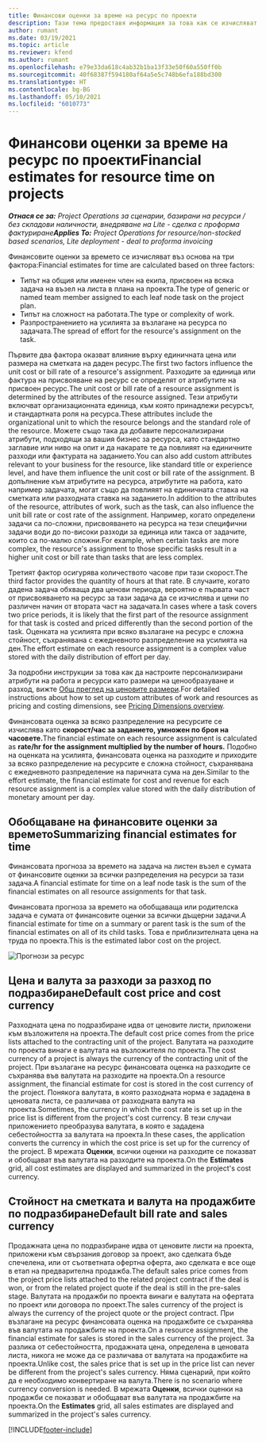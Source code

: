 ```yaml
---
title: Финансови оценки за време на ресурс по проекти
description: Тази тема предоставя информация за това как се изчисляват финансовите оценки за времето.
author: rumant
ms.date: 03/19/2021
ms.topic: article
ms.reviewer: kfend
ms.author: rumant
ms.openlocfilehash: e79e33da618c4ab32b1ba13f33e50f60a550ff0b
ms.sourcegitcommit: 40f68387f594180af64a5e5c748b6efa188bd300
ms.translationtype: HT
ms.contentlocale: bg-BG
ms.lasthandoff: 05/10/2021
ms.locfileid: "6010773"
---
```

# <a name="financial-estimates-for-resource-time-on-projects"></a><span data-ttu-id="05a73-103">Финансови оценки за време на ресурс по проекти</span><span class="sxs-lookup"><span data-stu-id="05a73-103">Financial estimates for resource time on projects</span></span>

<span data-ttu-id="05a73-104">_**Отнася се за:** Project Operations за сценарии, базирани на ресурси / без складови наличности, внедряване на Lite - сделка с проформа фактуриране_</span><span class="sxs-lookup"><span data-stu-id="05a73-104">_**Applies To:** Project Operations for resource/non-stocked based scenarios, Lite deployment - deal to proforma invoicing_</span></span>

<span data-ttu-id="05a73-105">Финансовите оценки за времето се изчисляват въз основа на три фактора:</span><span class="sxs-lookup"><span data-stu-id="05a73-105">Financial estimates for time are calculated based on three factors:</span></span> 

- <span data-ttu-id="05a73-106">Типът на общия или именен член на екипа, присвоен на всяка задача на възел на листа в плана на проекта.</span><span class="sxs-lookup"><span data-stu-id="05a73-106">The type of generic or named team member assigned to each leaf node task on the project plan.</span></span> 
- <span data-ttu-id="05a73-107">Типът на сложност на работата.</span><span class="sxs-lookup"><span data-stu-id="05a73-107">The type or complexity of work.</span></span>
- <span data-ttu-id="05a73-108">Разпространението на усилията за възлагане на ресурса по задачата.</span><span class="sxs-lookup"><span data-stu-id="05a73-108">The spread of effort for the resource's assignment on the task.</span></span> 

<span data-ttu-id="05a73-109">Първите два фактора оказват влияние върху единичната цена или размера на сметката на даден ресурс.</span><span class="sxs-lookup"><span data-stu-id="05a73-109">The first two factors influence the unit cost or bill rate of a resource's assignment.</span></span> <span data-ttu-id="05a73-110">Разходите за единица или фактура на присвояване на ресурс се определят от атрибутите на присвоен ресурс.</span><span class="sxs-lookup"><span data-stu-id="05a73-110">The unit cost or bill rate of a resource assignment is determined by the attributes of the resource assigned.</span></span> <span data-ttu-id="05a73-111">Тези атрибути включват организационната единица, към която принадлежи ресурсът, и стандартната роля на ресурса.</span><span class="sxs-lookup"><span data-stu-id="05a73-111">These attributes include the organizational unit to which the resource belongs and the standard role of the resource.</span></span> <span data-ttu-id="05a73-112">Можете също така да добавите персонализирани атрибути, подходящи за вашия бизнес за ресурса, като стандартно заглавие или ниво на опит и да накарате те да повлияят на единичните разходи или фактурата на заданието.</span><span class="sxs-lookup"><span data-stu-id="05a73-112">You can also add custom attributes relevant to your business for the resource, like standard title or experience level, and have them influence the unit cost or bill rate of the assignment.</span></span>
<span data-ttu-id="05a73-113">В допълнение към атрибутите на ресурса, атрибутите на работа, като например задачата, могат също да повлияят на единичната ставка на сметката или разходната ставка на заданието.</span><span class="sxs-lookup"><span data-stu-id="05a73-113">In addition to the attributes of the resource, attributes of work, such as the task, can also influence the unit bill rate or cost rate of the assignment.</span></span> <span data-ttu-id="05a73-114">Например, когато определени задачи са по-сложни, присвояването на ресурса на тези специфични задачи води до по-високи разходи за единица или такса от задачите, които са по-малко сложни.</span><span class="sxs-lookup"><span data-stu-id="05a73-114">For example, when certain tasks are more complex, the resource's assignment to those specific tasks result in a higher unit cost or bill rate than tasks that are less complex.</span></span>   

<span data-ttu-id="05a73-115">Третият фактор осигурява количеството часове при тази скорост.</span><span class="sxs-lookup"><span data-stu-id="05a73-115">The third factor provides the quantity of hours at that rate.</span></span> <span data-ttu-id="05a73-116">В случаите, когато дадена задача обхваща два ценови периода, вероятно е първата част от присвояването на ресурс за тази задача да се изчислява и цени по различен начин от втората част на задачата.</span><span class="sxs-lookup"><span data-stu-id="05a73-116">In cases where a task covers two price periods, it is likely that the first part of the resource assignment for that task is costed and priced differently than the second portion of the task.</span></span> <span data-ttu-id="05a73-117">Оценката на усилията при всяко възлагане на ресурс е сложна стойност, съхранявана с ежедневното разпределение на усилията на ден.</span><span class="sxs-lookup"><span data-stu-id="05a73-117">The effort estimate on each resource assignment is a complex value stored with the daily distribution of effort per day.</span></span>

<span data-ttu-id="05a73-118">За подробни инструкции за това как да настроите персонализирани атрибути на работа и ресурси като размери на ценообразуване и разход, вижте [Общ преглед на ценовите размери](../pricing-costing/pricing-dimensions-overview.md).</span><span class="sxs-lookup"><span data-stu-id="05a73-118">For detailed instructions about how to set up custom attributes of work and resources as pricing and costing dimensions, see [Pricing Dimensions overview](../pricing-costing/pricing-dimensions-overview.md).</span></span>

<span data-ttu-id="05a73-119">Финансовата оценка за всяко разпределение на ресурсите се изчислява като **скорост/час за заданието, умножен по броя на часовете.**</span><span class="sxs-lookup"><span data-stu-id="05a73-119">The financial estimate on each resource assignment is calculated as **rate/hr for the assignment multiplied by the number of hours.**</span></span>  <span data-ttu-id="05a73-120">Подобно на оценката на усилията, финансовата оценка на разходите и приходите за всяко разпределение на ресурсите е сложна стойност, съхранявана с ежедневното разпределение на паричната сума на ден.</span><span class="sxs-lookup"><span data-stu-id="05a73-120">Similar to the effort estimate, the financial estimate for cost and revenue for each resource assignment is a complex value stored with the daily distribution of monetary amount per day.</span></span> 

## <a name="summarizing-financial-estimates-for-time"></a><span data-ttu-id="05a73-121">Обобщаване на финансовите оценки за времето</span><span class="sxs-lookup"><span data-stu-id="05a73-121">Summarizing financial estimates for time</span></span>
<span data-ttu-id="05a73-122">Финансовата прогноза за времето на задача на листен възел е сумата от финансовите оценки за всички разпределения на ресурси за тази задача.</span><span class="sxs-lookup"><span data-stu-id="05a73-122">A financial estimate for time on a leaf node task is the sum of the financial estimates on all resource assignments for that task.</span></span>

<span data-ttu-id="05a73-123">Финансовата прогноза за времето на обобщаваща или родителска задача е сумата от финансовите оценки за всички дъщерни задачи.</span><span class="sxs-lookup"><span data-stu-id="05a73-123">A financial estimate for time on a summary or parent task is the sum of the financial estimates on all of its child tasks.</span></span> <span data-ttu-id="05a73-124">Това е приблизителната цена на труда по проекта.</span><span class="sxs-lookup"><span data-stu-id="05a73-124">This is the estimated labor cost on the project.</span></span> 

![Прогнози за ресурс](./media/navigation12.png)

## <a name="default-cost-price-and-cost-currency"></a><span data-ttu-id="05a73-126">Цена и валута за разходи за разход по подразбиране</span><span class="sxs-lookup"><span data-stu-id="05a73-126">Default cost price and cost currency</span></span>

<span data-ttu-id="05a73-127">Разходната цена по подразбиране идва от ценовите листи, приложени към възложителя на проекта.</span><span class="sxs-lookup"><span data-stu-id="05a73-127">The default cost price comes from the price lists attached to the contracting unit of the project.</span></span> <span data-ttu-id="05a73-128">Валутата на разходите по проекта винаги е валутата на възложителя по проекта.</span><span class="sxs-lookup"><span data-stu-id="05a73-128">The cost currency of a project is always the currency of the contracting unit of the project.</span></span> <span data-ttu-id="05a73-129">При възлагане на ресурс финансовата оценка на разходите се съхранява във валутата на разходите на проекта.</span><span class="sxs-lookup"><span data-stu-id="05a73-129">On a resource assignment, the financial estimate for cost is stored in the cost currency of the project.</span></span> <span data-ttu-id="05a73-130">Понякога валутата, в която разходната норма е зададена в ценовата листа, се различава от разходната валута на проекта.</span><span class="sxs-lookup"><span data-stu-id="05a73-130">Sometimes, the currency in which the cost rate is set up in the price list is different from the project's cost currency.</span></span> <span data-ttu-id="05a73-131">В тези случаи приложението преобразува валутата, в която е зададена себестойността за валутата на проекта.</span><span class="sxs-lookup"><span data-stu-id="05a73-131">In these cases, the application converts the currency in which the cost price is set up for the currency of the project.</span></span> <span data-ttu-id="05a73-132">В мрежата **Оценки**, всички оценки на разходите се показват и обобщават във валутата на разходите на проекта.</span><span class="sxs-lookup"><span data-stu-id="05a73-132">On the **Estimates** grid, all cost estimates are displayed and summarized in the project's cost currency.</span></span> 

## <a name="default-bill-rate-and-sales-currency"></a><span data-ttu-id="05a73-133">Стойност на сметката и валута на продажбите по подразбиране</span><span class="sxs-lookup"><span data-stu-id="05a73-133">Default bill rate and sales currency</span></span>

<span data-ttu-id="05a73-134">Продажната цена по подразбиране идва от ценовите листи на проекта, приложени към свързания договор за проект, ако сделката бъде спечелена, или от съответната офертна оферта, ако сделката е все още в етап на предварителна продажба.</span><span class="sxs-lookup"><span data-stu-id="05a73-134">The default sales price comes from the project price lists attached to the related project contract if the deal is won, or from the related project quote if the deal is still in the pre-sales stage.</span></span> <span data-ttu-id="05a73-135">Валутата на продажби по проекта винаги е валутата на офертата по проект или договора по проект.</span><span class="sxs-lookup"><span data-stu-id="05a73-135">The sales currency of the project is always the currency of the project quote or the project contract.</span></span> <span data-ttu-id="05a73-136">При възлагане на ресурс финансовата оценка на продажбите се съхранява във валутата на продажбите на проекта.</span><span class="sxs-lookup"><span data-stu-id="05a73-136">On a resource assignment, the financial estimate for sales is stored in the sales currency of the project.</span></span> <span data-ttu-id="05a73-137">За разлика от себестойността, продажната цена, определена в ценовата листа, никога не може да се различава от валутата на продажбите на проекта.</span><span class="sxs-lookup"><span data-stu-id="05a73-137">Unlike cost, the sales price that is set up in the price list can never be different from the project's sales currency.</span></span> <span data-ttu-id="05a73-138">Няма сценарий, при който да е необходимо конвертиране на валута.</span><span class="sxs-lookup"><span data-stu-id="05a73-138">There is no scenario where currency conversion is needed.</span></span> <span data-ttu-id="05a73-139">В мрежата **Оценки**, всички оценки на продажби се показват и обобщават във валутата на продажбите на проекта.</span><span class="sxs-lookup"><span data-stu-id="05a73-139">On the **Estimates** grid, all sales estimates are displayed and summarized in the project's sales currency.</span></span> 

[!INCLUDE[footer-include](../includes/footer-banner.md)]

